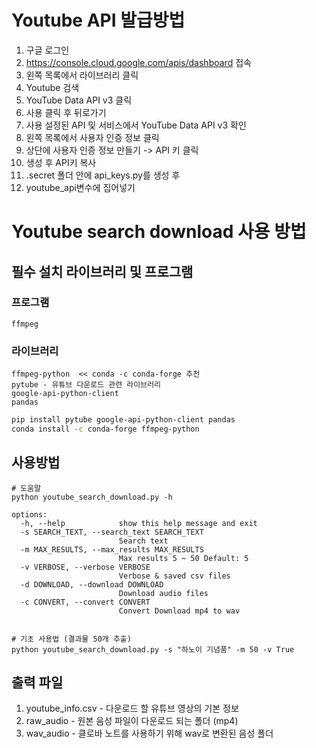 # Youtube API 발급방법
1. 구글 로그인
2. https://console.cloud.google.com/apis/dashboard 접속
3. 왼쪽 목록에서 라이브러리 클릭
4. Youtube 검색
5. YouTube Data API v3 클릭
6. 사용 클릭 후 뒤로가기
7. 사용 설정된 API 및 서비스에서 YouTube Data API v3 확인
8. 왼쪽 목록에서 사용자 인증 정보 클릭
9. 상단에 사용자 인증 정보 만들기 -> API 키 클릭
10. 생성 후 API키 복사
11. .secret 폴더 안에 api_keys.py를 생성 후
12. youtube_api변수에 집어넣기

# Youtube search download 사용 방법
## 필수 설치 라이브러리 및 프로그램
### 프로그램
~~~
ffmpeg
~~~
### 라이브러리
~~~ plain
ffmpeg-python  << conda -c conda-forge 추천
pytube - 유튜브 다운로드 관련 라이브러리
google-api-python-client
pandas
~~~

~~~ bash
pip install pytube google-api-python-client pandas
conda install -c conda-forge ffmpeg-python
~~~

## 사용방법
~~~
# 도움말
python youtube_search_download.py -h

options:
  -h, --help            show this help message and exit
  -s SEARCH_TEXT, --search_text SEARCH_TEXT
                        Search text
  -m MAX_RESULTS, --max_results MAX_RESULTS
                        Max results 5 ~ 50 Default: 5
  -v VERBOSE, --verbose VERBOSE
                        Verbose & saved csv files
  -d DOWNLOAD, --download DOWNLOAD
                        Download audio files
  -c CONVERT, --convert CONVERT
                        Convert Download mp4 to wav


# 기초 사용법 (결과물 50개 추출)
python youtube_search_download.py -s "하노이 기념품" -m 50 -v True

~~~

## 출력 파일
1. youtube_info.csv - 다운로드 할 유튜브 영상의 기본 정보
2. raw_audio - 원본 음성 파일이 다운로드 되는 폴더 (mp4)
3. wav_audio - 클로바 노트를 사용하기 위해 wav로 변환된 음성 폴더
